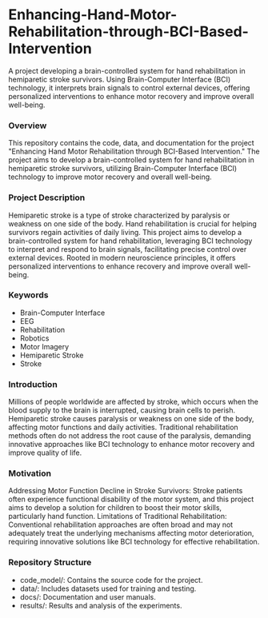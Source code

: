 # Enhancing-Hand-Motor-Rehabilitation-through-BCI-Based-Intervention
A project developing a brain-controlled system for hand rehabilitation in hemiparetic stroke survivors. Using Brain-Computer Interface (BCI) technology, it interprets brain signals to control external devices, offering personalized interventions to enhance motor recovery and improve overall well-being.

### Overview
This repository contains the code, data, and documentation for the project "Enhancing Hand Motor Rehabilitation through BCI-Based Intervention." The project aims to develop a brain-controlled system for hand rehabilitation in hemiparetic stroke survivors, utilizing Brain-Computer Interface (BCI) technology to improve motor recovery and overall well-being.

### Project Description
Hemiparetic stroke is a type of stroke characterized by paralysis or weakness on one side of the body. Hand rehabilitation is crucial for helping survivors regain activities of daily living. This project aims to develop a brain-controlled system for hand rehabilitation, leveraging BCI technology to interpret and respond to brain signals, facilitating precise control over external devices. Rooted in modern neuroscience principles, it offers personalized interventions to enhance recovery and improve overall well-being.

### Keywords
* Brain-Computer Interface
* EEG
* Rehabilitation
* Robotics
* Motor Imagery
* Hemiparetic Stroke
* Stroke

### Introduction
Millions of people worldwide are affected by stroke, which occurs when the blood supply to the brain is interrupted, causing brain cells to perish. Hemiparetic stroke causes paralysis or weakness on one side of the body, affecting motor functions and daily activities. Traditional rehabilitation methods often do not address the root cause of the paralysis, demanding innovative approaches like BCI technology to enhance motor recovery and improve quality of life.

### Motivation
Addressing Motor Function Decline in Stroke Survivors: Stroke patients often experience functional disability of the motor system, and this project aims to develop a solution for children to boost their motor skills, particularly hand function.
Limitations of Traditional Rehabilitation: Conventional rehabilitation approaches are often broad and may not adequately treat the underlying mechanisms affecting motor deterioration, requiring innovative solutions like BCI technology for effective rehabilitation.

### Repository Structure
* code_model/: Contains the source code for the project.
* data/: Includes datasets used for training and testing.
* docs/: Documentation and user manuals.
* results/: Results and analysis of the experiments.
